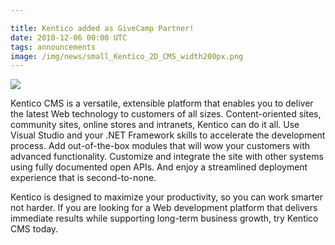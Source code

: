 ```yaml
---

title: Kentico added as GiveCamp Partner!
date: 2010-12-06 00:00 UTC
tags: announcements
image: /img/news/small_Kentico_2D_CMS_width200px.png
---
```


[![](/img/news/small_Kentico_2D_CMS_width200px.png)](https://www.kentico.com/)

Kentico CMS is a versatile, extensible platform that enables you to deliver the latest Web technology to customers of all sizes. Content-oriented sites, community sites, online stores and intranets, Kentico can do it all. Use Visual Studio and your .NET Framework skills to accelerate the development process. Add out-of-the-box modules that will wow your customers with advanced functionality. Customize and integrate the site with other systems using fully documented open APIs. And enjoy a streamlined deployment experience that is second-to-none.

Kentico is designed to maximize your productivity, so you can work smarter not harder. If you are looking for a Web development platform that delivers immediate results while supporting long-term business growth, try Kentico CMS today.
